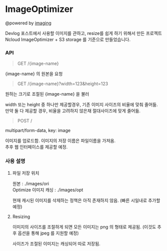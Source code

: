 # ImageOptimizer

@powered by [imaging](github.com/disintegration/imaging)

Devlog 포스트에서 사용할 이미지를 관하고, resize를 쉽게 하기 위해서 만든 프로젝트  
Ncloud  ImageOptimizer + S3 storage 를 기준으로 만들었습니다.

### API

> GET /{image-name}

{image-name} 의 원본을 요청

> GET /{image-name}?width=123&height=123

원하는 크기로 조절된 {image-name} 을 불러

width 또는 height 중 하나만 제공할경우, 기존 이미지 사이즈의 비율에 맞춰 줄어듦.
만약 둘 다 제공할 경우, 비율을 고려하지 않은채 절대사이즈에 맞게 줄어듦.

> POST /

multipart/form-data, key: image

이미지를 업로드함. 이미지의 저장 이름은 파일이름을 가져옴.  
추후 웹 인터페이스를 제공할 예정.


### 사용 설명

1. 파일 저장 위치

   원본 : ./images/ori  
   Optimize 이미지 캐싱 : ./images/opt

   현재 캐시된 이미지를 삭제하는 정책은 아직 존재하지 않음. (빠른 시일내로 추가할 예정)

2. Resizing

   이미지의 사이즈를 조절하게 되면 모든 이미지는 png 의 형태로 제공됨. (이것도 추후 옵션을 통해 jpeg 를 지원할 예정)
   
   사이즈가 조절된 이미지는 캐싱되어 따로 저장됨. 
